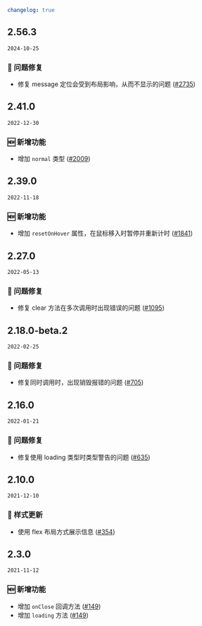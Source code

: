 ```yaml
changelog: true
```

## 2.56.3

`2024-10-25`

### 🐛 问题修复

- 修复 message 定位会受到布局影响，从而不显示的问题 ([#2735](https://github.com/arco-design/arco-design-vue/issues/2735))

## 2.41.0

`2022-12-30`

### 🆕 新增功能

- 增加 `normal` 类型 ([#2009](https://github.com/arco-design/arco-design-vue/pull/2009))


## 2.39.0

`2022-11-18`

### 🆕 新增功能

- 增加 `resetOnHover` 属性，在鼠标移入时暂停并重新计时 ([#1841](https://github.com/arco-design/arco-design-vue/pull/1841))


## 2.27.0

`2022-05-13`

### 🐛 问题修复

- 修复 clear 方法在多次调用时出现错误的问题 ([#1095](https://github.com/arco-design/arco-design-vue/pull/1095))


## 2.18.0-beta.2

`2022-02-25`

### 🐛 问题修复

- 修复同时调用时，出现销毁报错的问题 ([#705](https://github.com/arco-design/arco-design-vue/pull/705))


## 2.16.0

`2022-01-21`

### 🐛 问题修复

- 修复使用 loading 类型时类型警告的问题 ([#635](https://github.com/arco-design/arco-design-vue/pull/635))


## 2.10.0

`2021-12-10`

### 💅 样式更新

- 使用 flex 布局方式展示信息 ([#354](https://github.com/arco-design/arco-design-vue/pull/354))


## 2.3.0

`2021-11-12`

### 🆕 新增功能

- 增加 `onClose` 回调方法 ([#149](https://github.com/arco-design/arco-design-vue/pull/149))
- 增加 `loading` 方法 ([#149](https://github.com/arco-design/arco-design-vue/pull/149))


